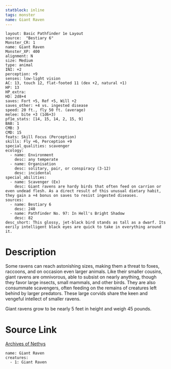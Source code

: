 ```yaml
---
statblock: inline
tags: monster
name: Giant Raven
---
```

```statblock
layout: Basic Pathfinder 1e Layout
source:  "Bestiary 6"
Monster_CR: 1
name: Giant Raven
Monster_XP: 400
alignment: N
size: Medium
type: animal
INI: +2
perception: +9
senses: low-light vision
AC: 13, touch 12, flat-footed 11 (dex +2, natural +1)
HP: 13
HP_extra: 
HD: 2d8+4
saves: Fort +5, Ref +5, Will +2
saves_other: +4 vs. ingested disease
speed: 20 ft., fly 50 ft. (average)
melee: bite +3 (1d6+3)
pf1e_stats: [14, 15, 14, 2, 15, 9]
BAB: 1
CMB: 3
CMD: 15
feats: Skill Focus (Perception)
skills: Fly +6, Perception +9
special_qualities: scavenger
ecology:
  - name: Environment
    desc: any temperate
  - name: Organisation
    desc: solitary, pair, or conspiracy (3-12)
    desc: incidental
special_abilities:
  - name: Scavenger (Ex)
    desc: Giant ravens are hardy birds that often feed on carrion or even undead flesh. As a direct result of this unusual dietary habit, they gain a +4 bonus on saves to resist ingested diseases.
sources:
  - name: Bestiary 6
    desc: 240
  - name: Pathfinder No. 97: In Hell's Bright Shadow
    desc: 82
desc_short: This glossy, jet-black bird stands as tall as a dwarf. Its eerily intelligent black eyes are quick to take in everything around it.
```
# Description
Some ravens can reach astonishing sizes, making them a threat to foxes, raccoons, and on occasion even larger animals. Like their smaller cousins, giant ravens are omnivorous, able to subsist on nearly anything, though they favor large insects, small mammals, and other birds. They are also consummate scavengers, often feeding on the remains of creatures left behind by larger predators. These large corvids share the keen and vengeful intellect of smaller ravens. 

Giant ravens grow to be nearly 5 feet in height and weigh 45 pounds.
# Source Link
[Archives of Nethys](https://aonprd.com/MonsterDisplay.aspx?ItemName=Giant%20Raven)
```encounter-table
name: Giant Raven
creatures:
  - 1: Giant Raven
```
